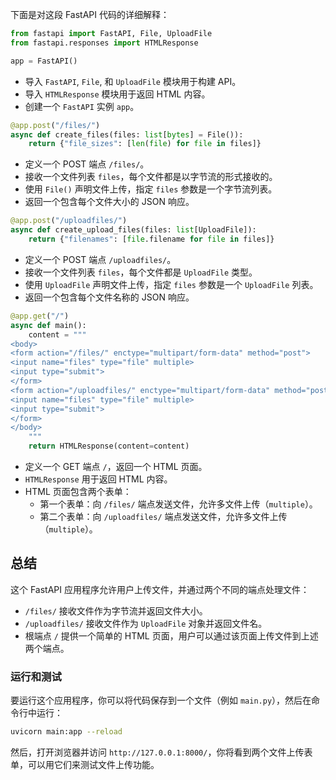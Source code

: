 下面是对这段 FastAPI 代码的详细解释：

```python
from fastapi import FastAPI, File, UploadFile
from fastapi.responses import HTMLResponse

app = FastAPI()
```

- 导入 `FastAPI`, `File`, 和 `UploadFile` 模块用于构建 API。
- 导入 `HTMLResponse` 模块用于返回 HTML 内容。
- 创建一个 `FastAPI` 实例 `app`。

```python
@app.post("/files/")
async def create_files(files: list[bytes] = File()):
    return {"file_sizes": [len(file) for file in files]}
```

- 定义一个 POST 端点 `/files/`。
- 接收一个文件列表 `files`，每个文件都是以字节流的形式接收的。
- 使用 `File()` 声明文件上传，指定 `files` 参数是一个字节流列表。
- 返回一个包含每个文件大小的 JSON 响应。

```python
@app.post("/uploadfiles/")
async def create_upload_files(files: list[UploadFile]):
    return {"filenames": [file.filename for file in files]}
```

- 定义一个 POST 端点 `/uploadfiles/`。
- 接收一个文件列表 `files`，每个文件都是 `UploadFile` 类型。
- 使用 `UploadFile` 声明文件上传，指定 `files` 参数是一个 `UploadFile` 列表。
- 返回一个包含每个文件名称的 JSON 响应。

```python
@app.get("/")
async def main():
    content = """
<body>
<form action="/files/" enctype="multipart/form-data" method="post">
<input name="files" type="file" multiple>
<input type="submit">
</form>
<form action="/uploadfiles/" enctype="multipart/form-data" method="post">
<input name="files" type="file" multiple>
<input type="submit">
</form>
</body>
    """
    return HTMLResponse(content=content)
```

- 定义一个 GET 端点 `/`，返回一个 HTML 页面。
- `HTMLResponse` 用于返回 HTML 内容。
- HTML 页面包含两个表单：
  - 第一个表单：向 `/files/` 端点发送文件，允许多文件上传（`multiple`）。
  - 第二个表单：向 `/uploadfiles/` 端点发送文件，允许多文件上传（`multiple`）。

## 总结

这个 FastAPI 应用程序允许用户上传文件，并通过两个不同的端点处理文件：
- `/files/` 接收文件作为字节流并返回文件大小。
- `/uploadfiles/` 接收文件作为 `UploadFile` 对象并返回文件名。
- 根端点 `/` 提供一个简单的 HTML 页面，用户可以通过该页面上传文件到上述两个端点。

### 运行和测试

要运行这个应用程序，你可以将代码保存到一个文件（例如 `main.py`），然后在命令行中运行：

```sh
uvicorn main:app --reload
```

然后，打开浏览器并访问 `http://127.0.0.1:8000/`，你将看到两个文件上传表单，可以用它们来测试文件上传功能。